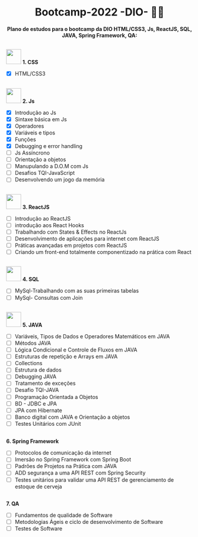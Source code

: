 
<h1 align="center">
Bootcamp-2022 -DIO- 👩‍💻
</h1>

<h4 align="center">
Plano de estudos para o bootcamp da DIO HTML/CSS3, Js, ReactJS, SQL, JAVA, Spring Framework, QA:
</h4>

##


 
  <img src="./assets/css.ico" width="40" height="40"> **1. CSS**
 
- [x] HTML/CSS3 

##

<img src="./assets/javascript.ico" width="40" height="40"> **2. Js**
- [x] Introdução ao Js
- [x] Sintaxe básica em Js
- [x] Operadores
- [x] Variáveis e tipos
- [x] Funções
- [x] Debugging e error handling
- [ ] Js Assíncrono
- [ ] Orientação a objetos
- [ ] Manupulando a D.O.M com Js
- [ ] Desafios TQI-JavaScript
- [ ] Desenvolvendo um jogo da memória

##

<img src="./assets/react-js.ico" width="40" height="40"> **3. ReactJS**
- [ ] Introdução ao ReactJS
- [ ] introdução aos React Hooks
- [ ] Trabalhando com States & Effects no ReactJs
- [ ] Desenvolvimento de aplicações para internet com ReactJS
- [ ] Práticas avançadas em projetos com ReactJS
- [ ] Criando um front-end totalmente componentizado na prática com React

##

<img src="./assets/mysql.ico" width="40" height="40"> **4. SQL**
- [ ] MySql-Trabalhando com as suas primeiras tabelas
- [ ] MySql- Consultas com Join

##

<img src="./assets/java.ico" width="40" height="40"> **5. JAVA**
- [ ] Variáveis, Tipos de Dados e Operadores Matemáticos em JAVA
- [ ] Métodos JAVA
- [ ] Lógica Condicional e Controle de Fluxos em JAVA
- [ ] Estruturas de repetição e Arrays em JAVA
- [ ] Collections
- [ ] Estrutura de dados 
- [ ] Debugging JAVA
- [ ] Tratamento de exceções 
- [ ] Desafio TQI-JAVA
- [ ] Programação Orientada a Objetos
- [ ] BD - JDBC e JPA
- [ ] JPA com Hibernate
- [ ] Banco digital com JAVA e Orientação a objetos
- [ ] Testes Unitários com JUnit

##

**6. Spring Framework**
- [ ] Protocolos de comunicação da internet
- [ ] Imersão no Spring Framework com Spring Boot
- [ ] Padrões de Projetos na Prática com JAVA
- [ ] ADD segurança a uma API REST com Spring Security
- [ ] Testes unitários para validar uma API REST de gerenciamento de estoque de cerveja

##

**7. QA**
- [ ] Fundamentos de qualidade de Software
- [ ] Metodologias Ágeis e ciclo de desenvolvimento de Software
- [ ] Testes de Software
